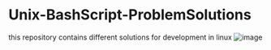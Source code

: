 # Unix-BashScript-ProblemSolutions
this repository contains different solutions for development in linux
![image](https://user-images.githubusercontent.com/74687192/140639369-420fa5a5-b6c4-48b9-8963-72d9c16d556c.png)
